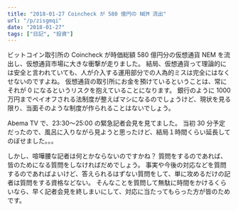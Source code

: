 ```yaml
---
title: "2018-01-27 Coincheck が 580 億円の NEM 流出"
url: "/p/zisgmqi"
date: "2018-01-27"
tags: ["日記", "投資"]
---
```


ビットコイン取引所の Coincheck が時価総額 580 億円分の仮想通貨 NEM を流出し、仮想通貨市場に大きな衝撃が走りました。
結局、仮想通貨って理論的には安全と言われていても、人が介入する運用部分での人為的ミスは完全にはなくせないのですよね。
仮想通貨の取引所にお金を預けているということは、常にそれが 0 になるというリスクを抱えていることになります。
銀行のように 1000 万円までペイオフされる法制度が整えばマシになるのでしょうけど、現状を見る限り、当面そのような制度が作られることはないでしょう。

Abema TV で、23:30〜25:00 の緊急記者会見を見てました。
当初 30 分予定だったので、風呂に入りながら見ようと思ったけど、結局１時間くらい延長してのぼせました。。。

しかし、喧嘩腰な記者は何とかならないのですかね？
質問をするのであれば、皆のためになる質問をしなければだめでしょう。
事実や今後の対応などを質問するのであればよいけど、答えられるはずない質問をして、単に攻めるだけの記者は質問をする資格などない。
そんなことを質問して無駄に時間をかけるくらいなら、早く記者会見を終しまいにして、対応に当たってもらった方が皆のためです。

